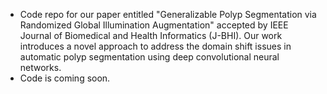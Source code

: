 - Code repo for our paper entitled "Generalizable Polyp Segmentation via Randomized Global Illumination Augmentation" accepted by IEEE Journal of Biomedical and Health Informatics (J-BHI). Our work introduces a novel approach to address the domain shift issues in automatic polyp segmentation using deep convolutional neural networks.  
- Code is coming soon.
